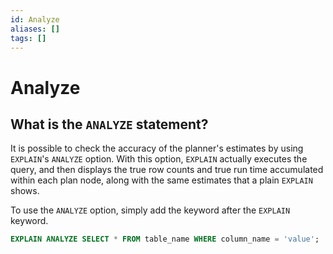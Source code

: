 ```yaml
---
id: Analyze
aliases: []
tags: []
---
```


# Analyze

## What is the `ANALYZE` statement?

It is possible to check the accuracy of the planner's estimates by using `EXPLAIN`'s `ANALYZE` option. With this option, `EXPLAIN` actually executes the query, and then displays the true row counts and true run time accumulated within each plan node, along with the same estimates that a plain `EXPLAIN` shows.

To use the `ANALYZE` option, simply add the keyword after the `EXPLAIN` keyword.

```sql
EXPLAIN ANALYZE SELECT * FROM table_name WHERE column_name = 'value';
```
